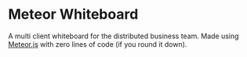Meteor Whiteboard
=================

A multi client whiteboard for the distributed business team. Made using [Meteor.js](http://meteor.com/) with zero lines of code (if you round it down).